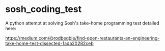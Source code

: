 # sosh_coding_test

A python attempt at solving Sosh's take-home programming test detailed here:

https://medium.com/@rodbegbie/find-open-restaurants-an-engineering-take-home-test-dissected-1ada20282ceb
